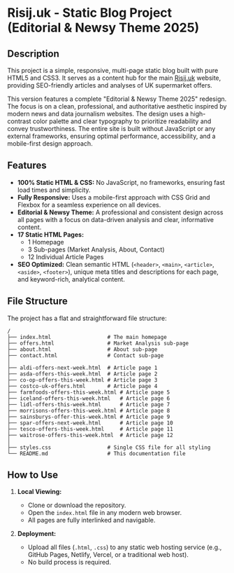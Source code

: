 # Risij.uk - Static Blog Project (Editorial & Newsy Theme 2025)

## Description

This project is a simple, responsive, multi-page static blog built with pure HTML5 and CSS3. It serves as a content hub for the main [Risij.uk](https://risij.uk) website, providing SEO-friendly articles and analyses of UK supermarket offers.

This version features a complete "Editorial & Newsy Theme 2025" redesign. The focus is on a clean, professional, and authoritative aesthetic inspired by modern news and data journalism websites. The design uses a high-contrast color palette and clear typography to prioritize readability and convey trustworthiness. The entire site is built without JavaScript or any external frameworks, ensuring optimal performance, accessibility, and a mobile-first design approach.

## Features

- **100% Static HTML & CSS:** No JavaScript, no frameworks, ensuring fast load times and simplicity.
- **Fully Responsive:** Uses a mobile-first approach with CSS Grid and Flexbox for a seamless experience on all devices.
- **Editorial & Newsy Theme:** A professional and consistent design across all pages with a focus on data-driven analysis and clear, informative content.
- **17 Static HTML Pages:**
    - 1 Homepage
    - 3 Sub-pages (Market Analysis, About, Contact)
    - 12 Individual Article Pages
- **SEO Optimized:** Clean semantic HTML (`<header>`, `<main>`, `<article>`, `<aside>`, `<footer>`), unique meta titles and descriptions for each page, and keyword-rich, analytical content.

## File Structure

The project has a flat and straightforward file structure:

```
/
├── index.html                  # The main homepage
├── offers.html                 # Market Analysis sub-page
├── about.html                  # About sub-page
├── contact.html                # Contact sub-page
│
├── aldi-offers-next-week.html  # Article page 1
├── asda-offers-this-week.html  # Article page 2
├── co-op-offers-this-week.html # Article page 3
├── costco-uk-offers.html       # Article page 4
├── farmfoods-offers-this-week.html # Article page 5
├── iceland-offers-this-week.html   # Article page 6
├── lidl-offers-this-week.html      # Article page 7
├── morrisons-offers-this-week.html # Article page 8
├── sainsburys-offer-this-week.html # Article page 9
├── spar-offers-next-week.html      # Article page 10
├── tesco-offers-this-week.html     # Article page 11
├── waitrose-offers-this-week.html  # Article page 12
│
├── styles.css                  # Single CSS file for all styling
└── README.md                   # This documentation file
```

## How to Use

1.  **Local Viewing:**
    - Clone or download the repository.
    - Open the `index.html` file in any modern web browser.
    - All pages are fully interlinked and navigable.

2.  **Deployment:**
    - Upload all files (`.html`, `.css`) to any static web hosting service (e.g., GitHub Pages, Netlify, Vercel, or a traditional web host).
    - No build process is required.
